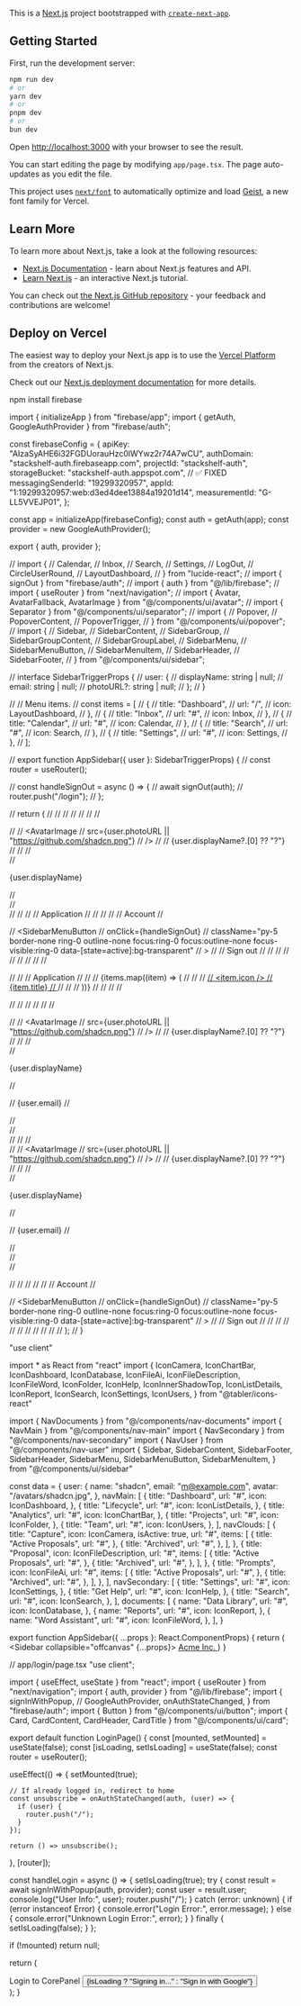 This is a [Next.js](https://nextjs.org) project bootstrapped with [`create-next-app`](https://nextjs.org/docs/app/api-reference/cli/create-next-app).

## Getting Started

First, run the development server:

```bash
npm run dev
# or
yarn dev
# or
pnpm dev
# or
bun dev
```

Open [http://localhost:3000](http://localhost:3000) with your browser to see the result.

You can start editing the page by modifying `app/page.tsx`. The page auto-updates as you edit the file.

This project uses [`next/font`](https://nextjs.org/docs/app/building-your-application/optimizing/fonts) to automatically optimize and load [Geist](https://vercel.com/font), a new font family for Vercel.

## Learn More

To learn more about Next.js, take a look at the following resources:

- [Next.js Documentation](https://nextjs.org/docs) - learn about Next.js features and API.
- [Learn Next.js](https://nextjs.org/learn) - an interactive Next.js tutorial.

You can check out [the Next.js GitHub repository](https://github.com/vercel/next.js) - your feedback and contributions are welcome!

## Deploy on Vercel

The easiest way to deploy your Next.js app is to use the [Vercel Platform](https://vercel.com/new?utm_medium=default-template&filter=next.js&utm_source=create-next-app&utm_campaign=create-next-app-readme) from the creators of Next.js.

Check out our [Next.js deployment documentation](https://nextjs.org/docs/app/building-your-application/deploying) for more details.

npm install firebase

import { initializeApp } from "firebase/app";
import { getAuth, GoogleAuthProvider } from "firebase/auth";

const firebaseConfig = {
  apiKey: "AIzaSyAHE6i32FGDUorauHzc0lWYwz2r74A7wCU",
  authDomain: "stackshelf-auth.firebaseapp.com",
  projectId: "stackshelf-auth",
  storageBucket: "stackshelf-auth.appspot.com", // ✅ FIXED
  messagingSenderId: "19299320957",
  appId: "1:19299320957:web:d3ed4dee13884a19201d14",
  measurementId: "G-LL5VVEJP01",
};

const app = initializeApp(firebaseConfig);
const auth = getAuth(app);
const provider = new GoogleAuthProvider();

export { auth, provider };



// import {
//   Calendar,
//   Inbox,
//   Search,
//   Settings,
//   LogOut,
//   CircleUserRound,
//   LayoutDashboard,
// } from "lucide-react";
// import { signOut } from "firebase/auth";
// import { auth } from "@/lib/firebase";
// import { useRouter } from "next/navigation";
// import { Avatar, AvatarFallback, AvatarImage } from "@/components/ui/avatar";
// import { Separator } from "@/components/ui/separator";
// import {
//   Popover,
//   PopoverContent,
//   PopoverTrigger,
// } from "@/components/ui/popover";
// import {
//   Sidebar,
//   SidebarContent,
//   SidebarGroup,
//   SidebarGroupContent,
//   SidebarGroupLabel,
//   SidebarMenu,
//   SidebarMenuButton,
//   SidebarMenuItem,
//   SidebarHeader,
//   SidebarFooter,
// } from "@/components/ui/sidebar";

// interface SidebarTriggerProps {
//   user: {
//     displayName: string | null;
//     email: string | null;
//     photoURL?: string | null;
//   };
// }

// // Menu items.
// const items = [
//   {
//     title: "Dashboard",
//     url: "/",
//     icon: LayoutDashboard,
//   },
//   {
//     title: "Inbox",
//     url: "#",
//     icon: Inbox,
//   },
//   {
//     title: "Calendar",
//     url: "#",
//     icon: Calendar,
//   },
//   {
//     title: "Search",
//     url: "#",
//     icon: Search,
//   },
//   {
//     title: "Settings",
//     url: "#",
//     icon: Settings,
//   },
// ];

// export function AppSidebar({ user }: SidebarTriggerProps) {
//   const router = useRouter();

//   const handleSignOut = async () => {
//     await signOut(auth);
//     router.push("/login");
//   };

//   return (
//     <Sidebar className="select-none border-none">
//       <SidebarHeader>
//         <SidebarMenu>
//           <SidebarMenuItem>
//             <Popover>
//               <PopoverTrigger asChild>
//                 <div className="flex items-center gap-2 rounded-md p-2 transition-colors data-[state=open]:bg-muted cursor-pointer">
//                   <Avatar>
//                     <AvatarImage
//                       src={user.photoURL || "https://github.com/shadcn.png"}
//                     />
//                     <AvatarFallback>
//                       {user.displayName?.[0] ?? "?"}
//                     </AvatarFallback>
//                   </Avatar>
//                   <div className="text-left hidden sm:block">
//                     <p className="font-semibold text-sm">{user.displayName}</p>
//                   </div>
//                 </div>
//               </PopoverTrigger>
//               <PopoverContent side="right" className="p-0 mt-2">
//                 <SidebarGroupContent className="py-2 px-1">
//                   <SidebarGroupLabel>Application</SidebarGroupLabel>
//                   <SidebarMenu>
//                     <SidebarMenuItem>
//                       <SidebarMenuButton className="py-5 border-none ring-0 outline-none focus:ring-0 focus:outline-none focus-visible:ring-0 data-[state=active]:bg-transparent">
//                         <CircleUserRound />
//                         <span className="p-1">Account</span>
//                       </SidebarMenuButton>

//                       <SidebarMenuButton
//                         onClick={handleSignOut}
//                         className="py-5 border-none ring-0 outline-none focus:ring-0 focus:outline-none focus-visible:ring-0 data-[state=active]:bg-transparent"
//                       >
//                         <LogOut />
//                         <span className="p-1">Sign out</span>
//                       </SidebarMenuButton>
//                     </SidebarMenuItem>
//                   </SidebarMenu>
//                 </SidebarGroupContent>
//               </PopoverContent>
//             </Popover>
//           </SidebarMenuItem>
//         </SidebarMenu>
//       </SidebarHeader>

//       <SidebarContent>
//         <SidebarGroup>
//           <SidebarGroupLabel>Application</SidebarGroupLabel>
//           <SidebarGroupContent>
//             <SidebarMenu>
//               {items.map((item) => (
//                 <SidebarMenuItem key={item.title}>
//                   <SidebarMenuButton asChild>
//                     <a href={item.url}>
//                       <item.icon />
//                       <span>{item.title}</span>
//                     </a>
//                   </SidebarMenuButton>
//                 </SidebarMenuItem>
//               ))}
//             </SidebarMenu>
//           </SidebarGroupContent>
//         </SidebarGroup>
//       </SidebarContent>

//       <SidebarFooter>
//         <SidebarMenu>
//           <SidebarMenuItem>
//             <Popover>
//               <PopoverTrigger asChild>
//                 <div className="flex items-center gap-2 rounded-md p-2 transition-colors data-[state=open]:bg-muted cursor-pointer">
//                   <Avatar>
//                     <AvatarImage
//                       src={user.photoURL || "https://github.com/shadcn.png"}
//                     />
//                     <AvatarFallback>
//                       {user.displayName?.[0] ?? "?"}
//                     </AvatarFallback>
//                   </Avatar>
//                   <div className="text-left hidden sm:block">
//                     <p className="font-semibold text-sm">{user.displayName}</p>
//                     <p className="text-muted-foreground text-xs">
//                       {user.email}
//                     </p>
//                   </div>
//                 </div>
//               </PopoverTrigger>
//               <PopoverContent side="right" className="p-0 mb-2">
//                 <div className="flex items-center gap-2 m-2">
//                   <Avatar className="rounded-lg w-10 h-10">
//                     <AvatarImage
//                       src={user.photoURL || "https://github.com/shadcn.png"}
//                     />
//                     <AvatarFallback>
//                       {user.displayName?.[0] ?? "?"}
//                     </AvatarFallback>
//                   </Avatar>
//                   <div className="text-left hidden sm:block">
//                     <p className="font-semibold text-sm">{user.displayName}</p>
//                     <p className="text-muted-foreground text-xs">
//                       {user.email}
//                     </p>
//                   </div>
//                 </div>
//                 <Separator />

//                 <SidebarGroupContent className="py-2 px-1">
//                   <SidebarMenu>
//                     <SidebarMenuItem>
//                       <SidebarMenuButton className="py-5 border-none ring-0 outline-none focus:ring-0 focus:outline-none focus-visible:ring-0 data-[state=active]:bg-transparent">
//                         <CircleUserRound />
//                         <span className="p-1">Account</span>
//                       </SidebarMenuButton>

//                       <SidebarMenuButton
//                         onClick={handleSignOut}
//                         className="py-5 border-none ring-0 outline-none focus:ring-0 focus:outline-none focus-visible:ring-0 data-[state=active]:bg-transparent"
//                       >
//                         <LogOut />
//                         <span className="p-1">Sign out</span>
//                       </SidebarMenuButton>
//                     </SidebarMenuItem>
//                   </SidebarMenu>
//                 </SidebarGroupContent>
//               </PopoverContent>
//             </Popover>
//           </SidebarMenuItem>
//         </SidebarMenu>
//       </SidebarFooter>
//     </Sidebar>
//   );
// }

"use client"

import * as React from "react"
import {
  IconCamera,
  IconChartBar,
  IconDashboard,
  IconDatabase,
  IconFileAi,
  IconFileDescription,
  IconFileWord,
  IconFolder,
  IconHelp,
  IconInnerShadowTop,
  IconListDetails,
  IconReport,
  IconSearch,
  IconSettings,
  IconUsers,
} from "@tabler/icons-react"

import { NavDocuments } from "@/components/nav-documents"
import { NavMain } from "@/components/nav-main"
import { NavSecondary } from "@/components/nav-secondary"
import { NavUser } from "@/components/nav-user"
import {
  Sidebar,
  SidebarContent,
  SidebarFooter,
  SidebarHeader,
  SidebarMenu,
  SidebarMenuButton,
  SidebarMenuItem,
} from "@/components/ui/sidebar"

const data = {
  user: {
    name: "shadcn",
    email: "m@example.com",
    avatar: "/avatars/shadcn.jpg",
  },
  navMain: [
    {
      title: "Dashboard",
      url: "#",
      icon: IconDashboard,
    },
    {
      title: "Lifecycle",
      url: "#",
      icon: IconListDetails,
    },
    {
      title: "Analytics",
      url: "#",
      icon: IconChartBar,
    },
    {
      title: "Projects",
      url: "#",
      icon: IconFolder,
    },
    {
      title: "Team",
      url: "#",
      icon: IconUsers,
    },
  ],
  navClouds: [
    {
      title: "Capture",
      icon: IconCamera,
      isActive: true,
      url: "#",
      items: [
        {
          title: "Active Proposals",
          url: "#",
        },
        {
          title: "Archived",
          url: "#",
        },
      ],
    },
    {
      title: "Proposal",
      icon: IconFileDescription,
      url: "#",
      items: [
        {
          title: "Active Proposals",
          url: "#",
        },
        {
          title: "Archived",
          url: "#",
        },
      ],
    },
    {
      title: "Prompts",
      icon: IconFileAi,
      url: "#",
      items: [
        {
          title: "Active Proposals",
          url: "#",
        },
        {
          title: "Archived",
          url: "#",
        },
      ],
    },
  ],
  navSecondary: [
    {
      title: "Settings",
      url: "#",
      icon: IconSettings,
    },
    {
      title: "Get Help",
      url: "#",
      icon: IconHelp,
    },
    {
      title: "Search",
      url: "#",
      icon: IconSearch,
    },
  ],
  documents: [
    {
      name: "Data Library",
      url: "#",
      icon: IconDatabase,
    },
    {
      name: "Reports",
      url: "#",
      icon: IconReport,
    },
    {
      name: "Word Assistant",
      url: "#",
      icon: IconFileWord,
    },
  ],
}

export function AppSidebar({ ...props }: React.ComponentProps<typeof Sidebar>) {
  return (
    <Sidebar collapsible="offcanvas" {...props}>
      <SidebarHeader>
        <SidebarMenu>
          <SidebarMenuItem>
            <SidebarMenuButton
              asChild
              className="data-[slot=sidebar-menu-button]:!p-1.5"
            >
              <a href="#">
                <IconInnerShadowTop className="!size-5" />
                <span className="text-base font-semibold">Acme Inc.</span>
              </a>
            </SidebarMenuButton>
          </SidebarMenuItem>
        </SidebarMenu>
      </SidebarHeader>
      <SidebarContent>
        <NavMain items={data.navMain} />
        <NavDocuments items={data.documents} />
        <NavSecondary items={data.navSecondary} className="mt-auto" />
      </SidebarContent>
      <SidebarFooter>
        <NavUser user={data.user} />
      </SidebarFooter>
    </Sidebar>
  )
}

// app/login/page.tsx
"use client";

import { useEffect, useState } from "react";
import { useRouter } from "next/navigation";
import { auth, provider } from "@/lib/firebase";
import {
  signInWithPopup,
  // GoogleAuthProvider,
  onAuthStateChanged,
} from "firebase/auth";
import { Button } from "@/components/ui/button";
import { Card, CardContent, CardHeader, CardTitle } from "@/components/ui/card";

export default function LoginPage() {
  const [mounted, setMounted] = useState(false);
  const [isLoading, setIsLoading] = useState(false);
  const router = useRouter();

  useEffect(() => {
    setMounted(true);

    // If already logged in, redirect to home
    const unsubscribe = onAuthStateChanged(auth, (user) => {
      if (user) {
        router.push("/");
      }
    });

    return () => unsubscribe();
  }, [router]);

  const handleLogin = async () => {
    setIsLoading(true);
    try {
      const result = await signInWithPopup(auth, provider);
      const user = result.user;
      console.log("User Info:", user);
      router.push("/");
    } catch (error: unknown) {
      if (error instanceof Error) {
        console.error("Login Error:", error.message);
      } else {
        console.error("Unknown Login Error:", error);
      }
    } finally {
      setIsLoading(false);
    }
  };

  if (!mounted) return null;

  return (
    <div className="flex min-h-screen items-center justify-center bg-gray-100 dark:bg-background p-4">
      <Card className="w-full max-w-sm shadow-lg">
        <CardHeader>
          <CardTitle className="text-2xl text-center">
            Login to CorePanel
          </CardTitle>
        </CardHeader>
        <CardContent className="flex flex-col items-center space-y-4">
          <Button onClick={handleLogin} className="w-full">
            {isLoading ? "Signing in..." : "Sign in with Google"}
          </Button>
        </CardContent>
      </Card>
    </div>
  );
}

